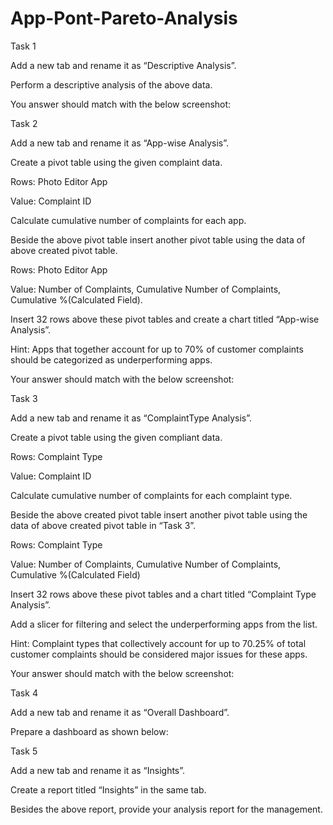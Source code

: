 # App-Pont-Pareto-Analysis

Task 1

Add a new tab and rename it as “Descriptive Analysis”.

Perform a descriptive analysis of the above data.

You answer should match with the below screenshot:

Task 2

Add a new tab and rename it as “App-wise Analysis”.

Create a pivot table using the given complaint data.

Rows: Photo Editor App

Value: Complaint ID

Calculate cumulative number of complaints for each app.

Beside the above pivot table insert another pivot table using the data of above created pivot table.

Rows: Photo Editor App

Value: Number of Complaints, Cumulative Number of Complaints, Cumulative %(Calculated Field).

Insert 32 rows above these pivot tables and create a chart titled “App-wise Analysis”.

Hint: Apps that together account for up to 70% of customer complaints should be categorized as underperforming apps.

Your answer should match with the below screenshot:

Task 3

Add a new tab and rename it as “ComplaintType Analysis”.

Create a pivot table using the given compliant data.

Rows: Complaint Type

Value: Complaint ID

Calculate cumulative number of complaints for each complaint type.

Beside the above created pivot table insert another pivot table using the data of above created pivot table in “Task 3”.

Rows: Complaint Type

Value: Number of Complaints, Cumulative Number of Complaints, Cumulative %(Calculated Field)

Insert 32 rows above these pivot tables and a chart titled “Complaint Type Analysis”.

Add a slicer for filtering and select the underperforming apps from the list.

Hint: Complaint types that collectively account for up to 70.25% of total customer complaints should be considered major issues for these apps.

Your answer should match with the below screenshot:

Task 4  

Add a new tab and rename it as “Overall Dashboard”.

Prepare a dashboard as shown below:

Task 5

Add a new tab and rename it as “Insights”.

Create a report titled “Insights” in the same tab.

Besides the above report, provide your analysis report for the management.
